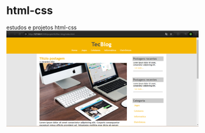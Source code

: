 # html-css
 estudos e projetos html-css
![Tela inicial do TecBlog](https://github.com/BrennoMoraisDev/html-css/blob/main/projeto%20tec-blog/imagens/tecBlogReadme.png)
